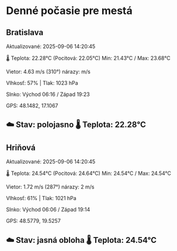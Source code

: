 ﻿# Denné počasie pre mestá

## Bratislava
Aktualizované: 2025-09-06 14:20:45

🌡️ Teplota: 22.28°C 
(Pocitová: 22.05°C)
Min: 21.43°C / Max: 23.68°C

Vietor: 4.63 m/s    (310°) 
nárazy:  m/s

Vlhkosť: 57% | Tlak: 1023 hPa

Slnko: Východ 06:16 / Západ 19:23

GPS: 48.1482, 17.1067

☁️ Stav: polojasno        🌡️ Teplota: 22.28°C
---

## Hriňová
Aktualizované: 2025-09-06 14:20:45

🌡️ Teplota: 24.54°C 
(Pocitová: 24.64°C)
Min: 24.54°C / Max: 24.54°C

Vietor: 1.72 m/s (287°)
nárazy: 2 m/s

Vlhkosť: 61% | Tlak: 1021 hPa

Slnko: Východ 06:06 / Západ 19:14

GPS: 48.5779, 19.5257

☁️ Stav: jasná obloha        🌡️ Teplota: 24.54°C
---
